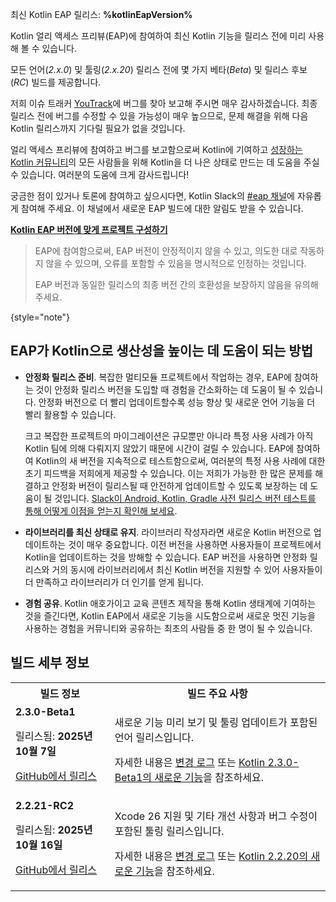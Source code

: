 [//]: # (title: Kotlin 얼리 액세스 프리뷰 참여)

<tldr>
    <p>최신 Kotlin EAP 릴리스: <strong>%kotlinEapVersion%</strong></p>
</tldr>

Kotlin 얼리 액세스 프리뷰(EAP)에 참여하여 최신 Kotlin 기능을 릴리스 전에 미리 사용해 볼 수 있습니다.

모든 언어(_2.x.0_) 및 툴링(_2.x.20_) 릴리스 전에 몇 가지 베타(_Beta_) 및 릴리스 후보(_RC_) 빌드를 제공합니다.

저희 이슈 트래커 [YouTrack](https://kotl.in/issue)에 버그를 찾아 보고해 주시면 매우 감사하겠습니다. 최종 릴리스 전에 버그를 수정할 수 있을 가능성이 매우 높으므로, 문제 해결을 위해 다음 Kotlin 릴리스까지 기다릴 필요가 없을 것입니다.

얼리 액세스 프리뷰에 참여하고 버그를 보고함으로써 Kotlin에 기여하고 [성장하는 Kotlin 커뮤니티](https://kotlinlang.org/community/)의 모든 사람들을 위해 Kotlin을 더 나은 상태로 만드는 데 도움을 주실 수 있습니다. 여러분의 도움에 크게 감사드립니다!

궁금한 점이 있거나 토론에 참여하고 싶으시다면, Kotlin Slack의 [#eap 채널](https://app.slack.com/client/T09229ZC6/C0KLZSCHF)에 자유롭게 참여해 주세요. 이 채널에서 새로운 EAP 빌드에 대한 알림도 받을 수 있습니다.

**[Kotlin EAP 버전에 맞게 프로젝트 구성하기](configure-build-for-eap.md)**

> EAP에 참여함으로써, EAP 버전이 안정적이지 않을 수 있고, 의도한 대로 작동하지 않을 수 있으며, 오류를 포함할 수 있음을 명시적으로 인정하는 것입니다.
>
> EAP 버전과 동일한 릴리스의 최종 버전 간의 호환성을 보장하지 않음을 유의해 주세요.
>
{style="note"}

## EAP가 Kotlin으로 생산성을 높이는 데 도움이 되는 방법

*   **안정화 릴리스 준비**. 복잡한 멀티모듈 프로젝트에서 작업하는 경우, EAP에 참여하는 것이 안정화 릴리스 버전을 도입할 때 경험을 간소화하는 데 도움이 될 수 있습니다. 안정화 버전으로 더 빨리 업데이트할수록 성능 향상 및 새로운 언어 기능을 더 빨리 활용할 수 있습니다.

    크고 복잡한 프로젝트의 마이그레이션은 규모뿐만 아니라 특정 사용 사례가 아직 Kotlin 팀에 의해 다뤄지지 않았기 때문에 시간이 걸릴 수 있습니다. EAP에 참여하여 Kotlin의 새 버전을 지속적으로 테스트함으로써, 여러분의 특정 사용 사례에 대한 초기 피드백을 저희에게 제공할 수 있습니다. 이는 저희가 가능한 한 많은 문제를 해결하고 안정화 버전이 릴리스될 때 안전하게 업데이트할 수 있도록 보장하는 데 도움이 될 것입니다. [Slack이 Android, Kotlin, Gradle 사전 릴리스 버전 테스트를 통해 어떻게 이점을 얻는지 확인해 보세요](https://slack.engineering/shadow-jobs/).
*   **라이브러리를 최신 상태로 유지**. 라이브러리 작성자라면 새로운 Kotlin 버전으로 업데이트하는 것이 매우 중요합니다. 이전 버전을 사용하면 사용자들이 프로젝트에서 Kotlin을 업데이트하는 것을 방해할 수 있습니다. EAP 버전을 사용하면 안정화 릴리스와 거의 동시에 라이브러리에서 최신 Kotlin 버전을 지원할 수 있어 사용자들이 더 만족하고 라이브러리가 더 인기를 얻게 됩니다.
*   **경험 공유**. Kotlin 애호가이고 교육 콘텐츠 제작을 통해 Kotlin 생태계에 기여하는 것을 즐긴다면, Kotlin EAP에서 새로운 기능을 시도함으로써 새로운 멋진 기능을 사용하는 경험을 커뮤니티와 공유하는 최초의 사람들 중 한 명이 될 수 있습니다.

## 빌드 세부 정보

<!-- _현재 미리 보기 버전은 없습니다._ -->

<table>
    <tr>
        <th>빌드 정보</th>
        <th>빌드 주요 사항</th>
    </tr>
    <tr>
        <td><strong>2.3.0-Beta1</strong>
            <p>릴리스됨: <strong>2025년 10월 7일</strong></p>
            <p><a href="https://github.com/JetBrains/kotlin/releases/tag/v2.3.0-Beta1" target="_blank">GitHub에서 릴리스</a></p>
        </td>
        <td>
            <p>새로운 기능 미리 보기 및 툴링 업데이트가 포함된 언어 릴리스입니다.</p>
            <p>자세한 내용은 <a href="https://github.com/JetBrains/kotlin/releases/tag/v2.3.0-Beta1">변경 로그</a> 또는 <a href="whatsnew-eap.md">Kotlin 2.3.0-Beta1의 새로운 기능</a>을 참조하세요.</p>
        </td>
    </tr>
    <tr>
        <td><strong>2.2.21-RC2</strong>
            <p>릴리스됨: <strong>2025년 10월 16일</strong></p>
            <p><a href="https://github.com/JetBrains/kotlin/releases/tag/v2.2.21-RC2" target="_blank">GitHub에서 릴리스</a></p>
        </td>
        <td>
            <p>Xcode 26 지원 및 기타 개선 사항과 버그 수정이 포함된 툴링 릴리스입니다.</p>
            <p>자세한 내용은 <a href="https://github.com/JetBrains/kotlin/releases/tag/v2.2.21-RC2">변경 로그</a> 또는 <a href="whatsnew2220.md">Kotlin 2.2.20의 새로운 기능</a>을 참조하세요.</p>
    </td>
    </tr>
</table>